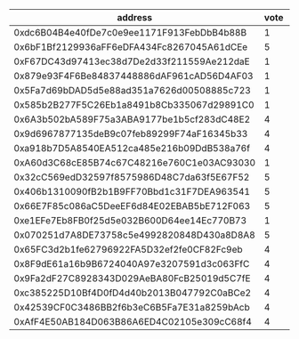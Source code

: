 address|vote|timestamp|signature
---|---|---|---
0xdc6B04B4e40fDe7c0e9ee1171F913FebDbB4b88B|1|1615297550|0x1e838a7586402c7f72a08edfbc53f80edfc86dca84469bde5a48bffab873869e4ff3b135f399a416c5b79b6a7ef062c48b9e6ef0d82108d7f501c346fc9052591c
0x6bF1Bf2129936aFF6eDFA434Fc8267045A61dCEe|5|1615297571|0x348a14bf268551e84e91e07f31da9b401d1dd4d6377db8f25b94681e69c046da5fa05f439797e48a7b7af95f41ac424601111aa53b8311cce49ff6c9c2c2c8b11b
0xF67DC43d97413ec38d7De2d33f211559Ae212daE|1|1615297623|0x7856131f532554ed0b120ae56df15f72ecaffa6cf746d634e7875389dc583f7b245dff04cba70628313485c8c80f0f8d885292bfc24262ffa4e2d9d555cb77321c
0x879e93F4F6Be84837448886dAF961cAD56D4AF03|1|1615298131|0xbff6bbec31d9c275f85e72541b1ccd745ce744c41ed27d0163815476513aad772b420b04a759e0a16dc479df92745d3a08de38251845db62891493473f90dec41c
0x5Fa7d69bDAD5d5e88ad351a7626d00508885c723|1|1615299223|0x398e649bf5fb29e3d601bd49639635a6cff7388faa86be02a6e6a9dfaa9352d143c055dc04cb6295b79149cc1167629f1b34a14bc6e72f5b53e9adc8b73db9af1b
0x585b2B277F5C26Eb1a8491b8Cb335067d29891C0|1|1615317999|0x27ec30a59873f8d8ced7a374ab8c5f2781b979c18248131c4e46e8fc882ecdcc483def3c40cfaef016852296234c74a7708f22e8fd2fea01b700172e3e41e6bc1b
0x6A3b502bA589F75a3ABA9177be1b5cf283dC48E2|4|1615319875|0x5f4ef4d4a4ebf65b6e02bbc1226afdbe2ee514bd07eb816e8f77a7171faad6cf0f73b6b9c06941a5b0fb494c0f26fcf461a40249370ce69c1605a187aa7420c51c
0x9d6967877135deB9c07feb89299F74aF16345b33|4|1615319884|0x6e5799864b3d89dcbfdcd57ba14073c6666c73fdc5ecbd491fa8919fb4f9e2ac21427e969a1efd7b1c571b12a06ba440ebaad317eebad8aace37753ce0bdbfb31b
0xa918b7D5A8540EA512ca485e216b09DdB538a76f|4|1615324810|0x115571a62d0916c977777477bb3e9a664c95894bad18fb83d7f7e983bed5328101c90a16209cc41360893e400272b2731748d2cb3e4e886263f650634717518a1c
0xA60d3C68cE85B74c67C48216e760C1e03AC93030|1|1615337765|0x023153a0c1a67f96ca59b2b2cf701dfd040138791a17351ff3184425e0eb2edc32ace686ddd1c877c870a167d0d9dcf49f0853dee0520e669fb3011e67886c971b
0x32cC569edD32597f8575986D48C7da63f5E67F52|5|1615344016|0xc2e0aa55ef001b2c0cce69877d34005add03170ef4a84e653131da2e53f35a1c6e3908a466e132dee673bfc95cfe0267d977eca8956392ba37a18c408b4bc12d1b
0x406b1310090fB2b1B9FF70Bbd1c31F7DEA963541|5|1615344638|0x1d163c30acd01f0e71841a728026d13936740a125de9b8c4693184fa57beac9949cd810e205aa6d5398c7dccfb6b2e544f2fb57dce5e99c6f370d2c4b07873e81b
0x66E7F85c086aC5DeeEF6d84E02EBAB5bE712F063|5|1615360504|0xe85fb2552682d6a807b2ebc5bfbaa26c973ff48589ff6d43248072beaa98a64666df3c726b2518375399981873a1724c64161803f47ace128e1dd042bf308f401c
0xe1EFe7Eb8FB0f25d5e032B600D64ee14Ec770B73|1|1615364406|0x5c432b0c23884f29fd44ed3eedac9c82a3cb2f8fd4be1cba1cee9be8fe8642ae190207a0430ae343b10cd3da20bf6097c98344f96a6015118d49f05f8a01ce6a1c
0x070251d7A8DE73758c5e4992820848D430a8D8A8|5|1615368719|0xa5051f6d151a649abe9faf15ad1b4b3ef288c66db6e5bc3d7bbb332e5e138d650c6b4629c319e83f47d4421bc8c79be145933cdb6ce19f0d11c49e724307de731c
0x65FC3d2b1fe62796922FA5D32ef2fe0CF82Fc9eb|4|1615375873|0x379b43a8cc4b0fcd509a5d9ce7b3222547170f6672bb588bb28034701c63c5236302398f3bdbb4416738be3a34f7414ab6fa0b0c36e82b631595df22429f66de1b
0x8F9dE61a16b9B6724040A97e3207591d3c063FfC|4|1615378257|0x6d44d109f67a5b2620470caf93c9e9c3cca78caef57215ae4ed5cab17b470b2c3439b84366bb48d8cb75f7dce919f059052104dc620708a2158510edcaf404221c
0x9Fa2dF27C8928343D029AeBA80FcB25019d5C7fE|4|1615378283|0x75c79f6008ff687de0348f019b3e264adf95a9627a5efa3e344337299a33e1a12fd5c6f2bc2eb70c052dc85f1834ea156f3dbfcac9a653fe0920d9ff251cf8de1c
0xc385225D10Bf4D0fD4d40b2013B047792C0aBCe2|4|1615378300|0x3e0b021dd3bcc2c7a52108afb50a165a99ccfbab21c43b18099f66b84e58cb8c6b4a6f029d4b8b916bd24547cab9b2d56ff52b1983c8bf5cac247ac7994e7a3c1b
0x42539CF0C3486BB2f6b3eC6B5Fa7E31a8259bAcb|4|1615378310|0x02480d96b4ffcd9067ef0b99143695d3278deb03c6d9da71751667e68d2bbaf14f04083a705fe5e89c6199589fe1644ef1cf64ae0f39db13414b9400ad00d8681c
0xAfF4E50AB184D063B86A6ED4C02105e309cC68f4|4|1615378321|0x64792f4991fca5268772e3db316f044d13fc0cf3c5668e63dcd0953e561aec887b4b1eb1cfa158158640aed5a16839f545264fcfb6c00ecd9bae39f50f0cabc01c